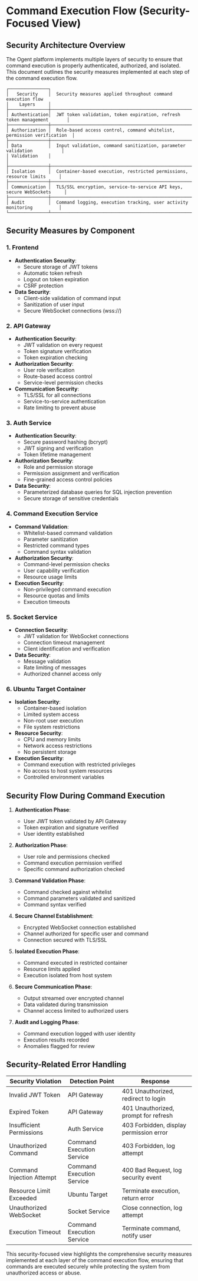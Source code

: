 # Command Execution Flow (Security-Focused View)

## Security Architecture Overview

The Ogent platform implements multiple layers of security to ensure that command execution is properly authenticated, authorized, and isolated. This document outlines the security measures implemented at each step of the command execution flow.

```
┌───────────────┐
│   Security    │  Security measures applied throughout command execution flow
│    Layers     │
├───────────────┼────────────────────────────────────────────────────────────────────────┐
│ Authentication│  JWT token validation, token expiration, refresh token management       │
├───────────────┼────────────────────────────────────────────────────────────────────────┤
│ Authorization │  Role-based access control, command whitelist, permission verification  │
├───────────────┼────────────────────────────────────────────────────────────────────────┤
│ Data          │  Input validation, command sanitization, parameter validation           │
│ Validation    │                                                                         │
├───────────────┼────────────────────────────────────────────────────────────────────────┤
│ Isolation     │  Container-based execution, restricted permissions, resource limits     │
├───────────────┼────────────────────────────────────────────────────────────────────────┤
│ Communication │  TLS/SSL encryption, service-to-service API keys, secure WebSockets     │
├───────────────┼────────────────────────────────────────────────────────────────────────┤
│ Audit         │  Command logging, execution tracking, user activity monitoring          │
└───────────────┴────────────────────────────────────────────────────────────────────────┘
```

## Security Measures by Component

### 1. Frontend
- **Authentication Security**:
  - Secure storage of JWT tokens
  - Automatic token refresh
  - Logout on token expiration
  - CSRF protection
- **Data Security**:
  - Client-side validation of command input
  - Sanitization of user input
  - Secure WebSocket connections (wss://)

### 2. API Gateway
- **Authentication Security**:
  - JWT validation on every request
  - Token signature verification
  - Token expiration checking
- **Authorization Security**:
  - User role verification
  - Route-based access control
  - Service-level permission checks
- **Communication Security**:
  - TLS/SSL for all connections
  - Service-to-service authentication
  - Rate limiting to prevent abuse

### 3. Auth Service
- **Authentication Security**:
  - Secure password hashing (bcrypt)
  - JWT signing and verification
  - Token lifetime management
- **Authorization Security**:
  - Role and permission storage
  - Permission assignment and verification
  - Fine-grained access control policies
- **Data Security**:
  - Parameterized database queries for SQL injection prevention
  - Secure storage of sensitive credentials

### 4. Command Execution Service
- **Command Validation**:
  - Whitelist-based command validation
  - Parameter sanitization
  - Restricted command types
  - Command syntax validation
- **Authorization Security**:
  - Command-level permission checks
  - User capability verification
  - Resource usage limits
- **Execution Security**:
  - Non-privileged command execution
  - Resource quotas and limits
  - Execution timeouts

### 5. Socket Service
- **Connection Security**:
  - JWT validation for WebSocket connections
  - Connection timeout management
  - Client identification and verification
- **Data Security**:
  - Message validation
  - Rate limiting of messages
  - Authorized channel access only

### 6. Ubuntu Target Container
- **Isolation Security**:
  - Container-based isolation
  - Limited system access
  - Non-root user execution
  - File system restrictions
- **Resource Security**:
  - CPU and memory limits
  - Network access restrictions
  - No persistent storage
- **Execution Security**:
  - Command execution with restricted privileges
  - No access to host system resources
  - Controlled environment variables

## Security Flow During Command Execution

1. **Authentication Phase**:
   - User JWT token validated by API Gateway
   - Token expiration and signature verified
   - User identity established

2. **Authorization Phase**:
   - User role and permissions checked
   - Command execution permission verified
   - Specific command authorization checked

3. **Command Validation Phase**:
   - Command checked against whitelist
   - Command parameters validated and sanitized
   - Command syntax verified

4. **Secure Channel Establishment**:
   - Encrypted WebSocket connection established
   - Channel authorized for specific user and command
   - Connection secured with TLS/SSL

5. **Isolated Execution Phase**:
   - Command executed in restricted container
   - Resource limits applied
   - Execution isolated from host system

6. **Secure Communication Phase**:
   - Output streamed over encrypted channel
   - Data validated during transmission
   - Channel access limited to authorized users

7. **Audit and Logging Phase**:
   - Command execution logged with user identity
   - Execution results recorded
   - Anomalies flagged for review

## Security-Related Error Handling

| Security Violation | Detection Point | Response |
|--------------------|-----------------|----------|
| Invalid JWT Token | API Gateway | 401 Unauthorized, redirect to login |
| Expired Token | API Gateway | 401 Unauthorized, prompt for refresh |
| Insufficient Permissions | Auth Service | 403 Forbidden, display permission error |
| Unauthorized Command | Command Execution Service | 403 Forbidden, log attempt |
| Command Injection Attempt | Command Execution Service | 400 Bad Request, log security event |
| Resource Limit Exceeded | Ubuntu Target | Terminate execution, return error |
| Unauthorized WebSocket | Socket Service | Close connection, log attempt |
| Execution Timeout | Command Execution Service | Terminate command, notify user |

This security-focused view highlights the comprehensive security measures implemented at each layer of the command execution flow, ensuring that commands are executed securely while protecting the system from unauthorized access or abuse. 